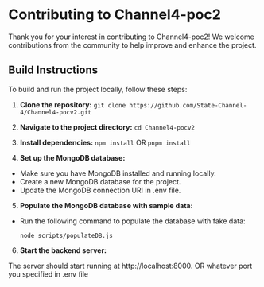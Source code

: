 # Contributing to Channel4-poc2

Thank you for your interest in contributing to Channel4-poc2! We welcome contributions from the community to help improve and enhance the project.

## Build Instructions

To build and run the project locally, follow these steps:

1. **Clone the repository:**
   `git clone https://github.com/State-Channel-4/Channel4-pocv2.git`

2. **Navigate to the project directory:**
   `cd Channel4-pocv2`

3. **Install dependencies:**
   `npm install` OR `pnpm install`

4. **Set up the MongoDB database:**

- Make sure you have MongoDB installed and running locally.
- Create a new MongoDB database for the project.
- Update the MongoDB connection URI in .env file.

5. **Populate the MongoDB database with sample data:**

- Run the following command to populate the database with fake data:

  ```
  node scripts/populateDB.js
  ```

6. **Start the backend server:**

The server should start running at http://localhost:8000. OR whatever port you specified in .env file
